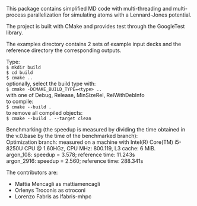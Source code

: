 This package contains simplified MD code with multi-threading and multi-process 
parallelization for simulating atoms with a Lennard-Jones potential.  

The project is built with CMake and provides test through the GoogleTest library.  

The examples directory contains 2 sets of example input decks
and the reference directory the corresponding outputs.  

Type:  
`$ mkdir build`  
`$ cd build`  
`$ cmake ..`  
optionally, select the build type with:  
`$ cmake -DCMAKE_BUILD_TYPE=<type> ..`  
with <type> one of Debug, Release, MinSizeRel, RelWithDebInfo  
to compile:  
`$ cmake --build .`  
to remove all compiled objects:  
`$ cmake --build . --target clean`  

Benchmarking (the speedup is measured by dividing the time obtained in the v.0.base by the time of the benchmarked branch):  
Optimization branch: measured on a machine with Intel(R) Core(TM) i5-8250U CPU @ 1.60HGz, CPU MHz: 800.119, L3 cache: 6 MiB.  
argon_108:  speedup = 3.578; reference time: 11.243s  
argon_2916: speedup = 2.560; reference time: 288.341s  

The contributors are:  

- Mattia Mencagli as mattiamencagli  
- Orlenys Troconis as otroconi  
- Lorenzo Fabris as lfabris-mhpc  

